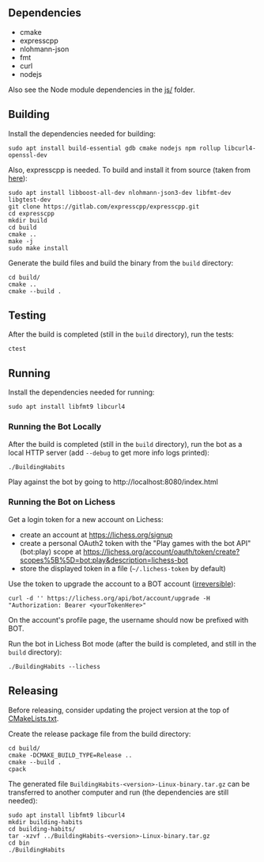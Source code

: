 

## Dependencies

- cmake
- expresscpp
- nlohmann-json
- fmt
- curl
- nodejs

Also see the Node module dependencies in the [js/](js/) folder.


## Building

Install the dependencies needed for building:

```
sudo apt install build-essential gdb cmake nodejs npm rollup libcurl4-openssl-dev
```

Also, expresscpp is needed. To build and install it from source (taken from
[here](https://github.com/expresscpp/expresscpp#installing-and-using-find_package)):

```
sudo apt install libboost-all-dev nlohmann-json3-dev libfmt-dev libgtest-dev
git clone https://gitlab.com/expresscpp/expresscpp.git
cd expresscpp
mkdir build
cd build
cmake ..
make -j
sudo make install
```

Generate the build files and build the binary from the `build` directory:

```
cd build/
cmake ..
cmake --build .
```

## Testing

After the build is completed (still in the `build` directory), run the tests:

```
ctest
```

## Running

Install the dependencies needed for running:

```
sudo apt install libfmt9 libcurl4
```

### Running the Bot Locally

After the build is completed (still in the `build` directory), run the bot
as a local HTTP server (add `--debug` to get more info logs printed):

```
./BuildingHabits
```

Play against the bot by going to http://localhost:8080/index.html

### Running the Bot on Lichess

Get a login token for a new account on Lichess:

* create an account at https://lichess.org/signup
* create a personal OAuth2 token with the "Play games with the bot API"
  (bot:play) scope at
  https://lichess.org/account/oauth/token/create?scopes%5B%5D=bot:play&description=lichess-bot
* store the displayed token in a file (`~/.lichess-token` by default)

Use the token to upgrade the account to a BOT account
([irreversible](https://lichess.org/api#operation/botAccountUpgrade)):

```
curl -d '' https://lichess.org/api/bot/account/upgrade -H "Authorization: Bearer <yourTokenHere>"
```

On the account's profile page, the username should now be prefixed with BOT.

Run the bot in Lichess Bot mode (after the build is completed, and still in
the `build` directory):

```
./BuildingHabits --lichess
```

## Releasing

Before releasing, consider updating the project version at the top of
[CMakeLists.txt](CMakeLists.txt).

Create the release package file from the build directory:

```
cd build/
cmake -DCMAKE_BUILD_TYPE=Release ..
cmake --build .
cpack
```

The generated file `BuildingHabits-<version>-Linux-binary.tar.gz` can be
transferred to another computer and run (the dependencies are still needed):

```
sudo apt install libfmt9 libcurl4
mkdir building-habits
cd building-habits/
tar -xzvf ../BuildingHabits-<version>-Linux-binary.tar.gz
cd bin
./BuildingHabits
```
